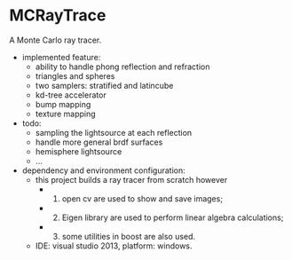 # MCRayTrace

A Monte Carlo ray tracer.
  - implemented feature:
    - ability to handle phong reflection and refraction
    - triangles and spheres
    - two samplers: stratified and latincube
    - kd-tree accelerator
    - bump mapping
    - texture mapping
  - todo:
    - sampling the lightsource at each reflection
    - handle more general brdf surfaces
    - hemisphere lightsource
    - ...
  - dependency and environment configuration:
    - this project builds a ray tracer from scratch however 
      - 1) open cv are used to show and save images; 
      - 2) Eigen library are used to perform linear algebra calculations; 
      - 3) some utilities in boost are also used.
    - IDE: visual studio 2013, platform: windows.
